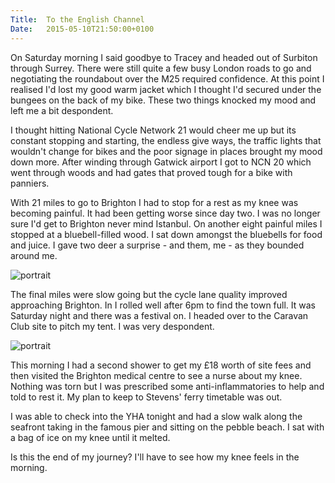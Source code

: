 ```yaml
---
Title:	To the English Channel
Date:	2015-05-10T21:50:00+0100
---
```


On Saturday morning I said goodbye to Tracey and headed out of Surbiton through Surrey. There were still quite a few busy London roads to go and negotiating the roundabout over the M25 required confidence. At this point I realised I'd lost my good warm jacket which I thought I'd secured under the bungees on the back of my bike. These two things knocked my mood and left me a bit despondent.

I thought hitting National Cycle Network 21 would cheer me up but its constant stopping and starting, the endless give ways, the traffic lights that wouldn't change for bikes and the poor signage in places brought my mood down more. After winding through Gatwick airport I got to NCN 20 which went through woods and had gates that proved tough for a bike with panniers.

With 21 miles to go to Brighton I had to stop for a rest as my knee was becoming painful. It had been getting worse since day two. I was no longer sure I'd get to Brighton never mind Istanbul. On another eight painful miles I stopped at a bluebell-filled wood. I sat down amongst the bluebells for food and juice. I gave two deer a surprise - and them, me - as they bounded around me.

![portrait](https://farm9.staticflickr.com/8842/17501295575_f5d526f809.jpg "Bluebell-filled wood")

The final miles were slow going but the cycle lane quality improved approaching Brighton. In I rolled well after 6pm to find the town full. It was Saturday night and there was a festival on. I headed over to the Caravan Club site to pitch my tent. I was very despondent.

![portrait](https://farm6.staticflickr.com/5348/17499156442_fb8295a81f.jpg "The English Channel")

This morning I had a second shower to get my £18 worth of site fees and then visited the Brighton medical centre to see a nurse about my knee. Nothing was torn but I was prescribed some anti-inflammatories to help and told to rest it. My plan to keep to Stevens' ferry timetable was out.

I was able to check into the YHA tonight and had a slow walk along the seafront taking in the famous pier and sitting on the pebble beach. I sat with a bag of ice on my knee until it melted.

Is this the end of my journey? I'll have to see how my knee feels in the morning.
